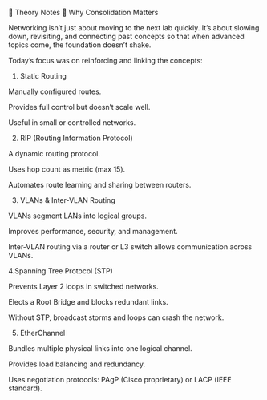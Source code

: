 📘 Theory Notes
🔹 Why Consolidation Matters

Networking isn’t just about moving to the next lab quickly. It’s about slowing down, revisiting, and connecting past concepts so that when advanced topics come, the foundation doesn’t shake.

Today’s focus was on reinforcing and linking the concepts:

1. Static Routing

  Manually configured routes.

  Provides full control but doesn’t scale well.

  Useful in small or controlled networks.

2. RIP (Routing Information Protocol)

  A dynamic routing protocol.

  Uses hop count as metric (max 15).

  Automates route learning and sharing between routers.

3. VLANs & Inter-VLAN Routing

  VLANs segment LANs into logical groups.

  Improves performance, security, and management.

  Inter-VLAN routing via a router or L3 switch allows communication across VLANs.

4.Spanning Tree Protocol (STP)

  Prevents Layer 2 loops in switched networks.

  Elects a Root Bridge and blocks redundant links.

  Without STP, broadcast storms and loops can crash the network.

5. EtherChannel

  Bundles multiple physical links into one logical channel.

  Provides load balancing and redundancy.

  Uses negotiation protocols: PAgP (Cisco proprietary) or LACP (IEEE standard).
